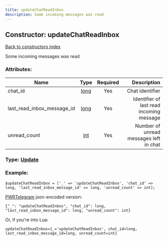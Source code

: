 ```yaml
---
title: updateChatReadInbox
description: Some incoming messages was read
---
```

## Constructor: updateChatReadInbox  
[Back to constructors index](index.md)



Some incoming messages was read

### Attributes:

| Name     |    Type       | Required | Description |
|----------|:-------------:|:--------:|------------:|
|chat\_id|[long](../types/long.md) | Yes|Chat identifier|
|last\_read\_inbox\_message\_id|[long](../types/long.md) | Yes|Identifier of last read incoming message|
|unread\_count|[int](../types/int.md) | Yes|Number of unread messages left in chat|



### Type: [Update](../types/Update.md)


### Example:

```
$updateChatReadInbox = ['_' => 'updateChatReadInbox', 'chat_id' => long, 'last_read_inbox_message_id' => long, 'unread_count' => int];
```  

[PWRTelegram](https://pwrtelegram.xyz) json-encoded version:

```
{"_": "updateChatReadInbox", "chat_id": long, "last_read_inbox_message_id": long, "unread_count": int}
```


Or, if you're into Lua:  


```
updateChatReadInbox={_='updateChatReadInbox', chat_id=long, last_read_inbox_message_id=long, unread_count=int}

```



